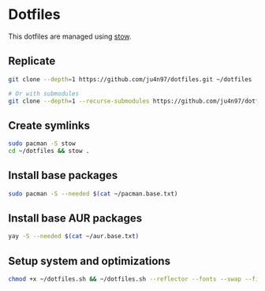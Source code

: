 # Dotfiles

This dotfiles are managed using [stow](https://www.gnu.org/software/stow/).

## Replicate

```sh
git clone --depth=1 https://github.com/ju4n97/dotfiles.git ~/dotfiles

# Or with submodules
git clone --depth=1 --recurse-submodules https://github.com/ju4n97/dotfiles.git ~/dotfiles
```

## Create symlinks

```sh
sudo pacman -S stow
cd ~/dotfiles && stow .
```

## Install base packages

```sh
sudo pacman -S --needed $(cat ~/pacman.base.txt)
```

## Install base AUR packages

```sh
yay -S --needed $(cat ~/aur.base.txt)
```

## Setup system and optimizations

```sh
chmod +x ~/dotfiles.sh && ~/dotfiles.sh --reflector --fonts --swap --firewall --dns --network-optimizations --bluetooth --docker --pacman-hooks --devtools --zsh --xdg-user-dirs --shortcuts-xfce4
```
